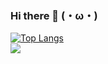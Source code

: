 ### Hi there 👋 (・ω・)

[![Top Langs](https://github-readme-stats.vercel.app/api/top-langs/?username=richeyphu&layout=compact)](https://github.com/anuraghazra/github-readme-stats)<br>
![](https://komarev.com/ghpvc/?username=richeyphu) <!-- Start counting on 19/7/2564 -->

<!--
**richeyphu/richeyphu** is a ✨ _special_ ✨ repository because its `README.md` (this file) appears on your GitHub profile.

Here are some ideas to get you started:

- 🔭 I’m currently working on ...
- 🌱 I’m currently learning ...
- 👯 I’m looking to collaborate on ...
- 🤔 I’m looking for help with ...
- 💬 Ask me about ...
- 📫 How to reach me: ...
- 😄 Pronouns: ...
- ⚡ Fun fact: ...
-->
